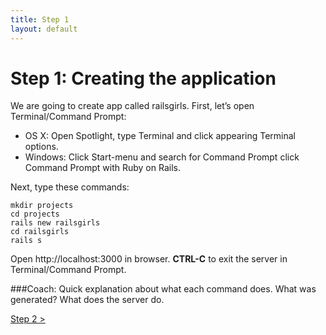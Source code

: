```yaml
---
title: Step 1
layout: default
---
```


# Step 1: Creating the application
We are going to create app called railsgirls.
First, let’s open Terminal/Command Prompt:
* OS X: Open Spotlight, type Terminal and click appearing Terminal options.
* Windows: Click Start-menu and search for Command Prompt click Command Prompt with Ruby on Rails.

Next, type these commands:

    mkdir projects 
    cd projects
    rails new railsgirls 
    cd railsgirls 
    rails s

Open http://localhost:3000 in browser.
**CTRL-C** to exit the server in Terminal/Command Prompt.

###Coach: Quick explanation about what each command does. What was generated? What does the server do.

[ Step 2 &gt;](/step2)